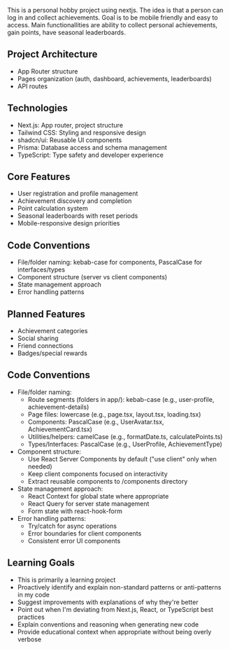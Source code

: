 This is a personal hobby project using nextjs. The idea is that a person can log in and collect achievements. Goal is to be mobile friendly and easy to access. Main functionallities are ability to collect personal achievements, gain points, have seasonal leaderboards.

## Project Architecture
- App Router structure
- Pages organization (auth, dashboard, achievements, leaderboards)
- API routes

## Technologies
- Next.js: App router, project structure
- Tailwind CSS: Styling and responsive design
- shadcn/ui: Reusable UI components
- Prisma: Database access and schema management
- TypeScript: Type safety and developer experience

## Core Features
- User registration and profile management
- Achievement discovery and completion
- Point calculation system
- Seasonal leaderboards with reset periods
- Mobile-responsive design priorities

## Code Conventions
- File/folder naming: kebab-case for components, PascalCase for interfaces/types
- Component structure (server vs client components)
- State management approach
- Error handling patterns

## Planned Features
- Achievement categories
- Social sharing
- Friend connections
- Badges/special rewards

## Code Conventions
- File/folder naming:
  - Route segments (folders in app/): kebab-case (e.g., user-profile, achievement-details)
  - Page files: lowercase (e.g., page.tsx, layout.tsx, loading.tsx)
  - Components: PascalCase (e.g., UserAvatar.tsx, AchievementCard.tsx)
  - Utilities/helpers: camelCase (e.g., formatDate.ts, calculatePoints.ts)
  - Types/Interfaces: PascalCase (e.g., UserProfile, AchievementType)
- Component structure:
  - Use React Server Components by default ("use client" only when needed)
  - Keep client components focused on interactivity
  - Extract reusable components to /components directory
- State management approach:
  - React Context for global state where appropriate
  - React Query for server state management
  - Form state with react-hook-form
- Error handling patterns:
  - Try/catch for async operations
  - Error boundaries for client components
  - Consistent error UI components

## Learning Goals
- This is primarily a learning project
- Proactively identify and explain non-standard patterns or anti-patterns in my code
- Suggest improvements with explanations of why they're better
- Point out when I'm deviating from Next.js, React, or TypeScript best practices
- Explain conventions and reasoning when generating new code
- Provide educational context when appropriate without being overly verbose